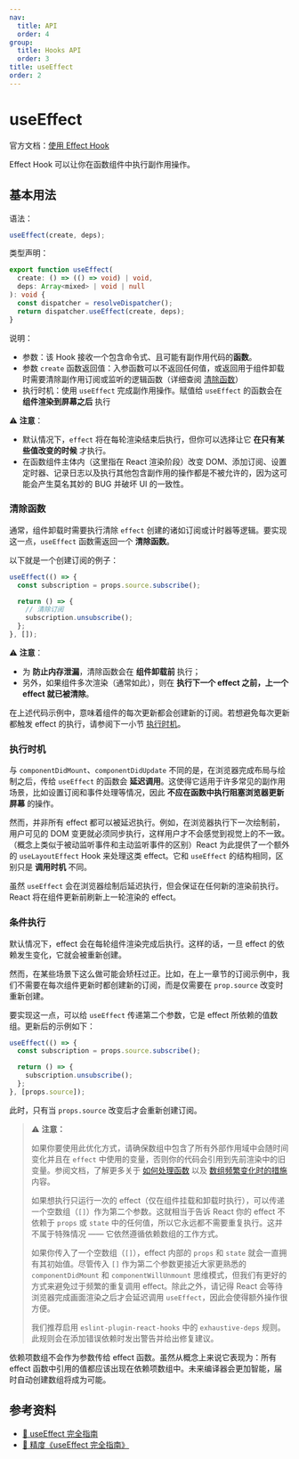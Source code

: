 ```yaml
---
nav:
  title: API
  order: 4
group:
  title: Hooks API
  order: 3
title: useEffect
order: 2
---
```


# useEffect

官方文档：[使用 Effect Hook](https://reactjs.bootcss.com/docs/hooks-effect.html)

Effect Hook 可以让你在函数组件中执行副作用操作。

## 基本用法

语法：

```js
useEffect(create, deps);
```

类型声明：

```ts
export function useEffect(
  create: () => (() => void) | void,
  deps: Array<mixed> | void | null
): void {
  const dispatcher = resolveDispatcher();
  return dispatcher.useEffect(create, deps);
}
```

说明：

- 参数：该 Hook 接收一个包含命令式、且可能有副作用代码的**函数**。
- 参数 `create` 函数返回值：入参函数可以不返回任何值，或返回用于组件卸载时需要清除副作用订阅或监听的逻辑函数（详细查阅 [清除函数](#清除函数)）
- 执行时机：使用 `useEffect` 完成副作用操作。赋值给 `useEffect` 的函数会在 **组件渲染到屏幕之后** 执行

⚠️ **注意**：

- 默认情况下，`effect` 将在每轮渲染结束后执行，但你可以选择让它 **在只有某些值改变的时候** 才执行。
- 在函数组件主体内（这里指在 React 渲染阶段）改变 DOM、添加订阅、设置定时器、记录日志以及执行其他包含副作用的操作都是不被允许的，因为这可能会产生莫名其妙的 BUG 并破坏 UI 的一致性。

### 清除函数

通常，组件卸载时需要执行清除 `effect` 创建的诸如订阅或计时器等逻辑。要实现这一点，`useEffect` 函数需返回一个 **清除函数**。

以下就是一个创建订阅的例子：

```js
useEffect(() => {
  const subscription = props.source.subscribe();

  return () => {
    // 清除订阅
    subscription.unsubscribe();
  };
}, []);
```

⚠️ **注意**：

- 为 **防止内存泄漏**，清除函数会在 **组件卸载前** 执行；
- 另外，如果组件多次渲染（通常如此），则在 **执行下一个 effect 之前，上一个 effect 就已被清除**。

在上述代码示例中，意味着组件的每次更新都会创建新的订阅。若想避免每次更新都触发 effect 的执行，请参阅下一小节 [执行时机](#执行时机)。

### 执行时机

与 `componentDidMount`、`componentDidUpdate` 不同的是，在浏览器完成布局与绘制之后，传给 `useEffect` 的函数会 **延迟调用**。这使得它适用于许多常见的副作用场景，比如设置订阅和事件处理等情况，因此 **不应在函数中执行阻塞浏览器更新屏幕** 的操作。

然而，并非所有 effect 都可以被延迟执行。例如，在浏览器执行下一次绘制前，用户可见的 DOM 变更就必须同步执行，这样用户才不会感觉到视觉上的不一致。（概念上类似于被动监听事件和主动监听事件的区别）React 为此提供了一个额外的 `useLayoutEffect` Hook 来处理这类 effect。它和 `useEffect` 的结构相同，区别只是 **调用时机** 不同。

虽然 `useEffect` 会在浏览器绘制后延迟执行，但会保证在任何新的渲染前执行。React 将在组件更新前刷新上一轮渲染的 effect。

### 条件执行

默认情况下，effect 会在每轮组件渲染完成后执行。这样的话，一旦 effect 的依赖发生变化，它就会被重新创建。

然而，在某些场景下这么做可能会矫枉过正。比如，在上一章节的订阅示例中，我们不需要在每次组件更新时都创建新的订阅，而是仅需要在 `prop.source` 改变时重新创建。

要实现这一点，可以给 `useEffect` 传递第二个参数，它是 effect 所依赖的值数组。更新后的示例如下：

```js
useEffect(() => {
  const subscription = props.source.subscribe();

  return () => {
    subscription.unsubscribe();
  };
}, [props.source]);
```

此时，只有当 `props.source` 改变后才会重新创建订阅。

> ⚠️ **注意：**
>
> 如果你要使用此优化方式，请确保数组中包含了所有外部作用域中会随时间变化并且在 `effect` 中使用的变量，否则你的代码会引用到先前渲染中的旧变量。参阅文档，了解更多关于 [如何处理函数](https://zh-hans.reactjs.org/docs/hooks-faq.html#is-it-safe-to-omit-functions-from-the-list-of-dependencies) 以及 [数组频繁变化时的措施](https://zh-hans.reactjs.org/docs/hooks-faq.html#what-can-i-do-if-my-effect-dependencies-change-too-often) 内容。
>
> 如果想执行只运行一次的 effect（仅在组件挂载和卸载时执行），可以传递一个空数组（`[]`）作为第二个参数。这就相当于告诉 React 你的 effect 不依赖于 `props` 或 `state` 中的任何值，所以它永远都不需要重复执行。这并不属于特殊情况 —— 它依然遵循依赖数组的工作方式。
>
> 如果你传入了一个空数组（`[]`），effect 内部的 `props` 和 `state` 就会一直拥有其初始值。尽管传入 `[]` 作为第二个参数更接近大家更熟悉的 `componentDidMount` 和 `componentWillUnmount` 思维模式，但我们有更好的方式来避免过于频繁的重复调用 effect。除此之外，请记得 React 会等待浏览器完成画面渲染之后才会延迟调用 `useEffect`，因此会使得额外操作很方便。
>
> 我们推荐启用 `eslint-plugin-react-hooks` 中的 `exhaustive-deps` 规则。此规则会在添加错误依赖时发出警告并给出修复建议。

依赖项数组不会作为参数传给 effect 函数。虽然从概念上来说它表现为：所有 effect 函数中引用的值都应该出现在依赖项数组中。未来编译器会更加智能，届时自动创建数组将成为可能。

## 参考资料

- [📝 useEffect 完全指南](https://overreacted.io/zh-hans/a-complete-guide-to-useeffect/)
- [📝 精度《useEffect 完全指南》](https://juejin.im/post/5c9827745188250ff85afe50)

